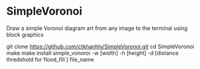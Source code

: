 # SimpleVoronoi
Draw a simple Voronoi diagram art from any image to the terminal using block graphics

git clone https://github.com/ctkhanhly/SimpleVoronoi.git
cd SimpleVoronoi
make
make install
simple_vonoroi -w [width] -h [height] -d [distance thredshold for flood_fill ] file_name


